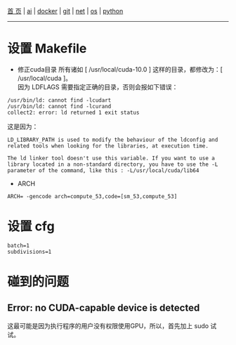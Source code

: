 [首 页](https://patrickj-fd.github.io/index) | [ai](https://patrickj-fd.github.io/mdfiles/ai/index) | [docker](https://patrickj-fd.github.io/mdfiles/docker/index) | [git](https://patrickj-fd.github.io/mdfiles/git/index) | [net](https://patrickj-fd.github.io/mdfiles/net/index) | [os](https://patrickj-fd.github.io/mdfiles/os/index) | [python](https://patrickj-fd.github.io/mdfiles/python/index)

---

# 设置 Makefile
- 修正cuda目录
所有诸如 [ /usr/local/cuda-10.0 ] 这样的目录，都修改为：[ /usr/local/cuda ]。  
因为 LDFLAGS 需要指定正确的目录，否则会报如下错误：
```
/usr/bin/ld: cannot find -lcudart
/usr/bin/ld: cannot find -lcurand
collect2: error: ld returned 1 exit status
```
这是因为：
```
LD_LIBRARY_PATH is used to modify the behaviour of the ldconfig and related tools when looking for the libraries, at execution time.

The ld linker tool doesn't use this variable. If you want to use a library located in a non-standard directory, you have to use the -L parameter of the command, like this : -L/usr/local/cuda/lib64
```

- ARCH
```
ARCH= -gencode arch=compute_53,code=[sm_53,compute_53]
```

# 设置 cfg
```
batch=1
subdivisions=1 
```


# 碰到的问题
## Error: no CUDA-capable device is detected
这最可能是因为执行程序的用户没有权限使用GPU，所以，首先加上 sudo 试试。
